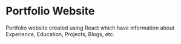# Portfolio Website

Portfolio website created using React which have information about Experience, Education, Projects, Blogs, etc. 


